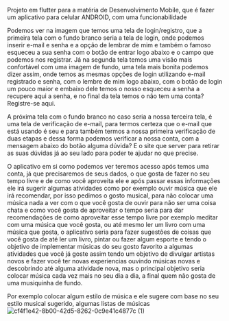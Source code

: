 Projeto em flutter para a matéria de Desenvolvimento Mobile, que é fazer um aplicativo para celular ANDROID, com uma funcionabilidade

Podemos ver na imagem que temos uma tela de login/registro, que a primeira tela com o fundo branco seria a tela de login, onde podemos inserir e-mail e senha e a opção de lembrar de mim e também o famoso esqueceu a sua senha com o botão de entrar logo abaixo e o campo que podemos nos registrar. Já na segunda tela temos uma visão mais confortável com uma imagem de fundo, uma tela mais bonita podemos dizer assim, onde temos as mesmas opções de login utilizando e-mail registrado e senha, com o lembre de mim logo abaixo, com o botão de login um pouco maior e embaixo dele temos o nosso esqueceu a senha a recupere aqui a senha, e no final da tela temos o não tem uma conta? Registre-se aqui.

A próxima tela com o fundo branco no caso seria a nossa terceira tela, é uma tela de verificação de e-mail, para termos certeza que o e-mail que está usando é seu e para também termos a nossa primeira verificação de duas etapas e dessa forma podemos verificar a nossa conta, com a mensagem abaixo do botão alguma dúvida? E o site que server para retirar as suas dúvidas já ao seu lado para poder te ajudar no que precise.

O aplicativo em si como podemos ver teremos acesso após temos uma conta, já que precisaremos de seus dados, o que gosta de fazer no seu tempo livre e de como você aproveita ele e após passar essas informações ele irá sugerir algumas atividades como por exemplo ouvir música que ele irá recomendar, por isso pedimos o gosto musical, para não colocar uma música nada a ver com o que você gosta de ouvir para não ser uma coisa chata e como você gosta de aproveitar o tempo seria para dar recomendações de como aproveitar esse tempo livre por exemplo meditar com uma música que você gosta, ou até mesmo ler um livro com uma música que gosta, o aplicativo seria para fazer sugestões de coisas que você gosta de até ler um livro, pintar ou fazer algum esporte e tendo o objetivo de implementar músicas do seu gosto favorito a algumas atividades que você já goste assim tendo um objetivo de divulgar artistas novos e fazer você ter novas experiencias ouvindo músicas novas e descobrindo até alguma atividade nova, mas o principal objetivo seria colocar música cada vez mais no seu dia a dia, a final quem não gosta de uma musiquinha de fundo.

Por exemplo colocar algum estilo de música e ele sugere com base no seu estilo musical sugerido, algumas listas de músicas
![cf4f1e42-8b00-42d5-8262-0c9e41c4877c (1)](https://github.com/schneiderjaoo/Desenvolvimento-Mobile---4-Fase-main/assets/126828193/18bffd56-3cbc-4448-9633-59ee446a3855)
